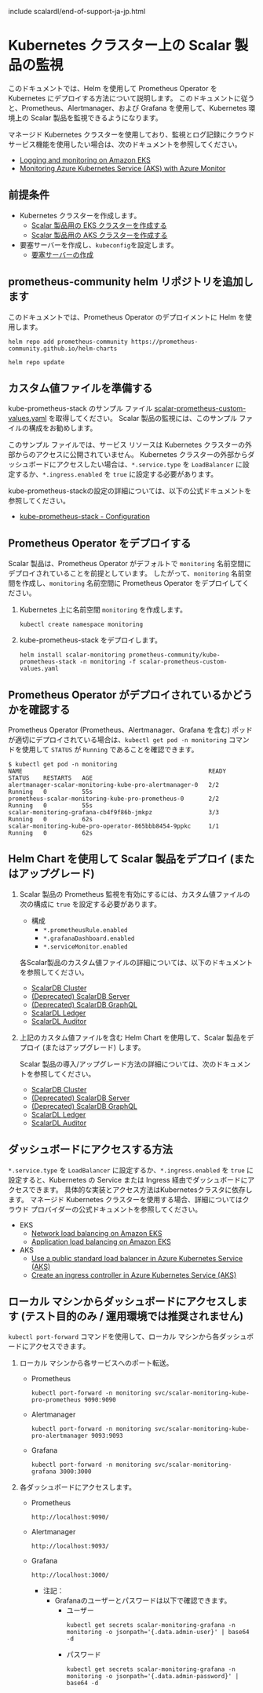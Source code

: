 include scalardl/end-of-support-ja-jp.html

# Kubernetes クラスター上の Scalar 製品の監視

このドキュメントでは、Helm を使用して Prometheus Operator を Kubernetes にデプロイする方法について説明します。 このドキュメントに従うと、Prometheus、Alertmanager、および Grafana を使用して、Kubernetes 環境上の Scalar 製品を監視できるようになります。

マネージド Kubernetes クラスターを使用しており、監視とログ記録にクラウド サービス機能を使用したい場合は、次のドキュメントを参照してください。

* [Logging and monitoring on Amazon EKS](https://docs.aws.amazon.com/prescriptive-guidance/latest/implementing-logging-monitoring-cloudwatch/amazon-eks-logging-monitoring.html)
* [Monitoring Azure Kubernetes Service (AKS) with Azure Monitor](https://learn.microsoft.com/en-us/azure/aks/monitor-aks)

## 前提条件

* Kubernetes クラスターを作成します。
    * [Scalar 製品用の EKS クラスターを作成する](CreateEKSClusterForScalarProducts.md)
    * [Scalar 製品用の AKS クラスターを作成する](CreateAKSClusterForScalarProducts.md)
* 要塞サーバーを作成し、`kubeconfig`を設定します。
    * [要塞サーバーの作成](CreateBastionServer.md)

## prometheus-community helm リポジトリを追加します

このドキュメントでは、Prometheus Operator のデプロイメントに Helm を使用します。

```console
helm repo add prometheus-community https://prometheus-community.github.io/helm-charts
```
```console
helm repo update
```

## カスタム値ファイルを準備する

kube-prometheus-stack のサンプル ファイル [scalar-prometheus-custom-values.yaml](https://github.com/scalar-labs/scalar-kubernetes/blob/master/conf/scalar-prometheus-custom-values.yaml) を取得してください。 Scalar 製品の監視には、このサンプル ファイルの構成をお勧めします。

このサンプル ファイルでは、サービス リソースは Kubernetes クラスターの外部からのアクセスに公開されていません。 Kubernetes クラスターの外部からダッシュボードにアクセスしたい場合は、`*.service.type` を `LoadBalancer` に設定するか、`*.ingress.enabled` を `true` に設定する必要があります。

kube-prometheus-stackの設定の詳細については、以下の公式ドキュメントを参照してください。

* [kube-prometheus-stack - Configuration](https://github.com/prometheus-community/helm-charts/tree/main/charts/kube-prometheus-stack#configuration)

## Prometheus Operator をデプロイする

Scalar 製品は、Prometheus Operator がデフォルトで `monitoring` 名前空間にデプロイされていることを前提としています。 したがって、`monitoring` 名前空間を作成し、`monitoring` 名前空間に Prometheus Operator をデプロイしてください。

1. Kubernetes 上に名前空間 `monitoring` を作成します。
   ```console
   kubectl create namespace monitoring
   ```

1. kube-prometheus-stack をデプロイします。
   ```console
   helm install scalar-monitoring prometheus-community/kube-prometheus-stack -n monitoring -f scalar-prometheus-custom-values.yaml
   ```

## Prometheus Operator がデプロイされているかどうかを確認する

Prometheus Operator (Prometheus、Alertmanager、Grafana を含む) ポッドが適切にデプロイされている場合は、`kubectl get pod -n monitoring` コマンドを使用して `STATUS` が `Running` であることを確認できます。

```
$ kubectl get pod -n monitoring
NAME                                                     READY   STATUS    RESTARTS   AGE
alertmanager-scalar-monitoring-kube-pro-alertmanager-0   2/2     Running   0          55s
prometheus-scalar-monitoring-kube-pro-prometheus-0       2/2     Running   0          55s
scalar-monitoring-grafana-cb4f9f86b-jmkpz                3/3     Running   0          62s
scalar-monitoring-kube-pro-operator-865bbb8454-9ppkc     1/1     Running   0          62s
```

## Helm Chart を使用して Scalar 製品をデプロイ (またはアップグレード)

1. Scalar 製品の Prometheus 監視を有効にするには、カスタム値ファイルの次の構成に `true` を設定する必要があります。

    * 構成
       * `*.prometheusRule.enabled`
       * `*.grafanaDashboard.enabled`
       * `*.serviceMonitor.enabled`

   各Scalar製品のカスタム値ファイルの詳細については、以下のドキュメントを参照してください。

   * [ScalarDB Cluster](https://github.com/scalar-labs/helm-charts/blob/main/docs/configure-custom-values-scalardb-cluster.md#prometheus-and-grafana-configurations--recommended-in-production-environments)
   * [(Deprecated) ScalarDB Server](https://github.com/scalar-labs/helm-charts/blob/main/docs/configure-custom-values-scalardb.md#prometheusgrafana-configurations--recommended-in-the-production-environment)
   * [(Deprecated) ScalarDB GraphQL](https://github.com/scalar-labs/helm-charts/blob/main/docs/configure-custom-values-scalardb-graphql.md#prometheusgrafana-configurations-recommended-in-the-production-environment)
   * [ScalarDL Ledger](https://github.com/scalar-labs/helm-charts/blob/main/docs/configure-custom-values-scalardl-ledger.md#prometheusgrafana-configurations-recommended-in-the-production-environment)
   * [ScalarDL Auditor](https://github.com/scalar-labs/helm-charts/blob/main/docs/configure-custom-values-scalardl-auditor.md#prometheusgrafana-configurations-recommended-in-the-production-environment)

1. 上記のカスタム値ファイルを含む Helm Chart を使用して、Scalar 製品をデプロイ (またはアップグレード) します。

   Scalar 製品の導入/アップグレード方法の詳細については、次のドキュメントを参照してください。

   * [ScalarDB Cluster](https://github.com/scalar-labs/helm-charts/blob/main/docs/how-to-deploy-scalardb-cluster.md)
   * [(Deprecated) ScalarDB Server](https://github.com/scalar-labs/helm-charts/blob/main/docs/how-to-deploy-scalardb.md)
   * [(Deprecated) ScalarDB GraphQL](https://github.com/scalar-labs/helm-charts/blob/main/docs/how-to-deploy-scalardb-graphql.md)
   * [ScalarDL Ledger](https://github.com/scalar-labs/helm-charts/blob/main/docs/how-to-deploy-scalardl-ledger.md)
   * [ScalarDL Auditor](https://github.com/scalar-labs/helm-charts/blob/main/docs/how-to-deploy-scalardl-auditor.md)

## ダッシュボードにアクセスする方法

`*.service.type` を `LoadBalancer` に設定するか、`*.ingress.enabled` を `true` に設定すると、Kubernetes の Service または Ingress 経由でダッシュボードにアクセスできます。 具体的な実装とアクセス方法はKubernetesクラスタに依存します。 マネージド Kubernetes クラスターを使用する場合、詳細についてはクラウド プロバイダーの公式ドキュメントを参照してください。

* EKS
    * [Network load balancing on Amazon EKS](https://docs.aws.amazon.com/eks/latest/userguide/network-load-balancing.html)
    * [Application load balancing on Amazon EKS](https://docs.aws.amazon.com/eks/latest/userguide/alb-ingress.html)
* AKS
    * [Use a public standard load balancer in Azure Kubernetes Service (AKS)](https://learn.microsoft.com/en-us/azure/aks/load-balancer-standard)
    * [Create an ingress controller in Azure Kubernetes Service (AKS)](https://learn.microsoft.com/en-us/azure/aks/ingress-basic)

## ローカル マシンからダッシュボードにアクセスします (テスト目的のみ / 運用環境では推奨されません)

`kubectl port-forward` コマンドを使用して、ローカル マシンから各ダッシュボードにアクセスできます。

1. ローカル マシンから各サービスへのポート転送。
   * Prometheus
     ```console
     kubectl port-forward -n monitoring svc/scalar-monitoring-kube-pro-prometheus 9090:9090
     ```
   * Alertmanager
     ```console
     kubectl port-forward -n monitoring svc/scalar-monitoring-kube-pro-alertmanager 9093:9093
     ```
   * Grafana
     ```console
     kubectl port-forward -n monitoring svc/scalar-monitoring-grafana 3000:3000
     ```

1. 各ダッシュボードにアクセスします。
   * Prometheus
     ```console
     http://localhost:9090/
     ```
   * Alertmanager
     ```console
     http://localhost:9093/
     ```
   * Grafana
     ```console
     http://localhost:3000/
     ```
       * 注記：
           * Grafanaのユーザーとパスワードは以下で確認できます。
               * ユーザー
                 ```console
                 kubectl get secrets scalar-monitoring-grafana -n monitoring -o jsonpath='{.data.admin-user}' | base64 -d
                 ```
               * パスワード
                 ```console
                 kubectl get secrets scalar-monitoring-grafana -n monitoring -o jsonpath='{.data.admin-password}' | base64 -d
                 ```
